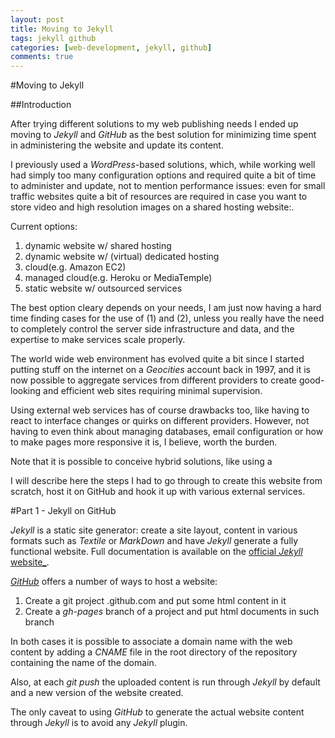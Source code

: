 ```yaml
---
layout: post
title: Moving to Jekyll
tags: jekyll github
categories: [web-development, jekyll, github]
comments: true
---
```


#Moving to Jekyll


##Introduction

After trying different solutions to my web publishing needs I ended
up moving to _Jekyll_ and _GitHub_ as the best solution for minimizing
time spent in administering the website and update its content.

I previously used a _WordPress_-based solutions, which, while working
well had simply too many configuration options and required quite a bit
of time to administer and update, not to mention performance issues: even
for small traffic websites quite a bit of resources are required in case
you want to store video and high resolution images on a shared hosting
website:.

Current options:

1. dynamic website w/ shared hosting
2. dynamic website w/ (virtual) dedicated hosting
3. cloud(e.g. Amazon EC2)
3. managed cloud(e.g. Heroku or MediaTemple)
4. static website w/ outsourced services

The best option cleary depends on your needs, I am just now having a hard
time finding cases for the use of (1) and (2), unless you really have
the need to completely control the server side infrastructure and data,
and the expertise to make services scale properly.

The world wide web environment has evolved quite a bit since I started
putting stuff on the internet on a _Geocities_ account back in 1997, and
it is now possible to aggregate services from different providers to
create good-looking and efficient web sites requiring minimal supervision.

Using external web services has of course drawbacks too, like having to react
to interface changes or quirks on different providers. However, not having
to even think about managing databases, email configuration or how to
make pages more responsive it is, I believe, worth the burden.

Note that it is possible to conceive hybrid solutions, like using a

I will describe here the steps I had to go through to create this website
from scratch, host it on GitHub and hook it up with various external services.

#Part 1 - Jekyll on GitHub

_Jekyll_ is a static site generator: create a site layout, content in various
formats such as _Textile_ or _MarkDown_ and have _Jekyll_ generate a fully functional
website. Full documentation is available on the 
[official _Jekyll_ website_](http://jekyllrb.com/).

[_GitHub_](http://github.com) offers a number of ways to host a website:

1. Create a git project <username>.github.com and put some html content in it
2. Create a _gh-pages_ branch of a project and put html documents in such branch

In both cases it is possible to associate a domain name with the web content by
adding a _CNAME_ file in the root directory of the repository containing the name
of the domain.

Also, at each _git push_ the uploaded content is run through _Jekyll_ by default
and a new version of the website created.

The only caveat to using _GitHub_ to generate the actual website content through
_Jekyll_ is to avoid any _Jekyll_ plugin.















